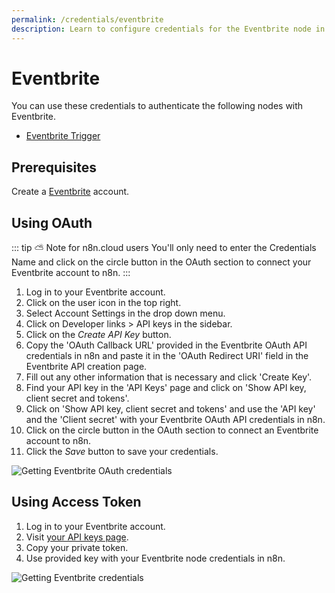 ```yaml
---
permalink: /credentials/eventbrite
description: Learn to configure credentials for the Eventbrite node in n8n
---
```


# Eventbrite

You can use these credentials to authenticate the following nodes with Eventbrite.
- [Eventbrite Trigger](../../nodes-library/trigger-nodes/EventbriteTrigger/README.md)

## Prerequisites

Create a [Eventbrite](https://www.eventbrite.com/) account.

## Using OAuth

::: tip ⛅️ Note for n8n.cloud users
You'll only need to enter the Credentials Name and click on the circle button in the OAuth section to connect your Eventbrite account to n8n.
:::

1. Log in to your Eventbrite account.
2. Click on the user icon in the top right.
3. Select Account Settings in the drop down menu.
4. Click on Developer links > API keys in the sidebar.
5. Click on the *Create API Key* button.
6. Copy the 'OAuth Callback URL' provided in the Eventbrite OAuth API credentials in n8n and paste it in the 'OAuth Redirect URI' field in the Eventbrite API creation page.
7. Fill out any other information that is necessary and click 'Create Key'.
8. Find your API key in the 'API Keys' page and click on 'Show API key, client secret and tokens'.
9. Click on 'Show API key, client secret and tokens' and use the 'API key' and the 'Client secret' with your Eventbrite OAuth API credentials in n8n.
10. Click on the circle button in the OAuth section to connect an Eventbrite account to n8n.
11. Click the *Save* button to save your credentials.

![Getting Eventbrite OAuth credentials](REDACTED)

## Using Access Token

1. Log in to your Eventbrite account.
2. Visit [your API keys page](https://www.eventbrite.com/platform/api-keys).
3. Copy your private token.
4. Use provided key with your Eventbrite node credentials in n8n.

![Getting Eventbrite credentials](REDACTED)
